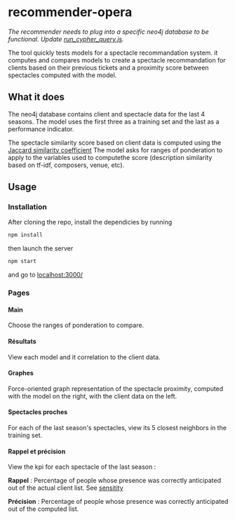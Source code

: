 # recommender-opera
 
*The recommender needs to plug into a specific neo4j database to be functional. Update [run_cypher_query.js](models/run_cypher_query.js).*
 
The tool quickly tests models for a spectacle recommandation system. it computes 
and compares models to create a spectacle recommandation for clients based on their
previous tickets and a proximity score between spectacles computed with the model.

## What it does
The neo4j database contains client and spectacle data for the last 4 seasons.
The model uses the first three as a training set and the last as a performance indicator.

The spectacle similarity score based on client data is computed using the 
[Jaccard similarity coefficient](https://en.wikipedia.org/wiki/Jaccard_index)
The model asks for ranges of ponderation to apply to the variables used to computethe score 
(description similarity based on tf-idf, composers, venue, etc).

## Usage

### Installation
After cloning the repo, install the dependicies by running
```bash
npm install
```
then launch the server 
```bash
npm start
```
and go to [localhost:3000/](http://localhost:3000/)

### Pages
#### Main
Choose the ranges of ponderation to compare.

#### Résultats
View each model and it correlation to the client data.

#### Graphes
Force-oriented graph representation of the spectacle proximity, computed with the model 
on the right, with the client data on the left.

#### Spectacles proches
For each of the last season's spectacles, view its 5 closest neighbors in the training set.

#### Rappel et précision
View the kpi for each spectacle of the last season :

**Rappel** : Percentage of people whose presence was correctly anticipated out of the actual client list.
See [sensitity](https://en.wikipedia.org/wiki/Sensitivity_and_specificity#Sensitivity)

**Précision** : Percentage of people whose presence was correctly anticipated out of the computed list.
